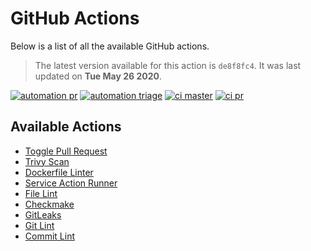 <!-- NOTICE: Auto generated file! -->
# GitHub Actions

Below is a list of all the available GitHub actions.

> The latest version available for this action is `de8f8fc4`. It was last
updated on **Tue May 26 2020**.

[![automation pr](https://github.com/dogmatic69/actions/workflows/automation%20pr/badge.svg)](https://github.com/dogmatic69/actions)
[![automation triage](https://github.com/dogmatic69/actions/workflows/automation%20triage/badge.svg)](https://github.com/dogmatic69/actions)
[![ci master](https://github.com/dogmatic69/actions/workflows/ci%20master/badge.svg)](https://github.com/dogmatic69/actions)
[![ci pr](https://github.com/dogmatic69/actions/workflows/ci%20pr/badge.svg)](https://github.com/dogmatic69/actions)

## Available Actions

- [Toggle Pull Request](./automations-pr-toggle.md)
- [Trivy Scan](./docker-audit-trivy.md)
- [Dockerfile Linter](./docker-lint-hadolint.md)
- [Service Action Runner](./docker-service.md)
- [File Lint](./file-lint-awesome-ci.md)
- [Checkmake](./file-lint-checkmake.md)
- [GitLeaks](./git-audit-gitleaks.md)
- [Git Lint](./git-lint-awesome-ci.md)
- [Commit Lint](./git-lint-commit-lint.md)
